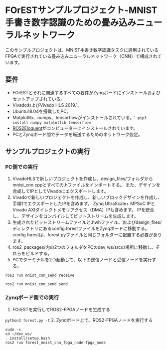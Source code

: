 # FOrESTサンプルプロジェクト-MNIST手書き数字認識のための畳み込みニューラルネットワーク

このサンプルプロジェクトは、MNIST手書き数字認識タスクに適用されているFPGAで実行されている畳み込みニューラルネットワーク（CNN）で構成されています。

## 要件
- FOrESTとそれに関連するすべての要件がZynqボードにインストールおよびセットアップされている。
- VivadoおよびVivado HLS 2019.1。
- Ubuntu18.04を搭載したPC。
- Matplotlib、numpy、tensorflowがインストールされている。： `pip3 install numpy matplotlib tensorflow`
- [ROS2Eloquent](https://docs.ros.org/en/eloquent/Installation.html)がコンピューターにインストールされています。
- PCとZynqボード間でデータを転送するためのネットワーク設定。

## サンプルプロジェクトの実行
### PC側での実行
1. VivadoHLSで新しいプロジェクトを作成し、design_files/フォルダからmnist_cnn.cppとすべての.hファイルをインポートする。
また、デザインを合成してIPとしてVivadoにエクスポートします。
2. Vivadoで新しいプロジェクトを作成し、新しいブロックデザインを作成し、手順1でエクスポートしたIPを含めます。
Zynq UltraScale+ MPSoC IPとVivado AXIダイレクトメモリアクセス（DMA）IPも含めます。
IPを統合し、デザインをコンパイルしてビットストリームを生成します。
3. 生成されたビットストリームファイルと.hwhファイル、およびdesign_files/ディレクトリにあるconfig.forestファイルをZynqボードに移動する。
config.forestは、forest.pyファイルと同じフォルダーに配置する必要があります。
4. ros2_packages/内の2つのフォルダをPCのdev_ws/srcの場所に移動し、それらをビルドする。
5. PCでターミナルを2つ起動して、以下の送信ノードと受信ノードを実行する。
```
ros2 run mnist_cnn_send receive

ros2 run mnist_cnn_send send
```

### Zynqボード側での実行
1. FOrESTを実行してROS2-FPGAノードを生成する

`python3 forest.py -t`
2. Zynqボード上で、ROS2-FPGAノードを実行する
```
sudo -s
cd ~/dev_ws/
. install/setup.bash
ros2 run forest_mnist_cnn_fpga_node fpga_node
```
